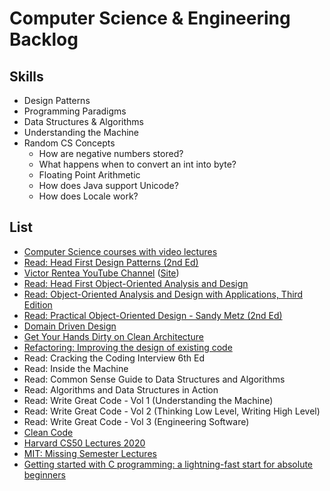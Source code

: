 # Computer Science & Engineering Backlog

## Skills

- Design Patterns
- Programming Paradigms
- Data Structures & Algorithms
- Understanding the Machine
- Random CS Concepts
  - How are negative numbers stored?
  - What happens when to convert an int into byte?
  - Floating Point Arithmetic
  - How does Java support Unicode?
  - How does Locale work?

## List

- [Computer Science courses with video lectures](https://github.com/Developer-Y/cs-video-courses)
- [Read: Head First Design Patterns (2nd Ed)](https://learning.oreilly.com/library/view/head-first-design/9781492077992/)
- [Victor Rentea YouTube Channel](https://www.youtube.com/playlist?list=PLggcOULvfLL_MfFS_O0MKQ5W_6oWWbIw5) ([Site](http://victorrentea.ro/))
- [Read: Head First Object-Oriented Analysis and Design](https://learning.oreilly.com/library/view/head-first-object-oriented/0596008678/)
- [Read: Object-Oriented Analysis and Design with Applications, Third Edition](https://learning.oreilly.com/library/view/object-oriented-analysis-and/9780201895513/)
- [Read: Practical Object-Oriented Design - Sandy Metz (2nd Ed)](https://learning.oreilly.com/library/view/practical-object-oriented-design/9780134445588/)
- [Domain Driven Design](https://www.youtube.com/watch?v=pMuiVlnGqjk)
- [Get Your Hands Dirty on Clean Architecture](https://learning.oreilly.com/library/view/get-your-hands/9781839211966/B15547_FM_Final_SZ.xhtml)
- [Refactoring: Improving the design of existing code]()
- Read: Cracking the Coding Interview 6th Ed
- Read: Inside the Machine
- Read: Common Sense Guide to Data Structures and Algorithms
- Read: Algorithms and Data Structures in Action
- Read: Write Great Code - Vol 1 (Understanding the Machine)
- Read: Write Great Code - Vol 2 (Thinking Low Level, Writing High Level)
- Read: Write Great Code - Vol 3 (Engineering Software)
- [Clean Code](https://learning.oreilly.com/videos/clean-code/9780134661742/)
- [Harvard CS50 Lectures 2020](https://www.youtube.com/playlist?list=PLhQjrBD2T382AvyLN85USYYc2IapRptWI)
- [MIT: Missing Semester Lectures](https://missing.csail.mit.edu/2020/)
- [Getting started with C programming: a lightning-fast start for absolute beginners](https://not.cafe/2020/10/12/getting-started-with-c-programming.html)
